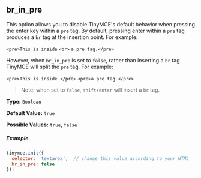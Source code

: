 ## br_in_pre

This option allows you to disable TinyMCE's default behavior when pressing the enter key within a `pre` tag. By default, pressing enter within a `pre` tag produces a `br` tag at the insertion point. For example:

`<pre>This is inside` `<br>` `a pre tag.</pre>`

However, when `br_in_pre` is set to `false`, rather than inserting a `br` tag TinyMCE will split the `pre` tag. For example:

`<pre>This is inside </pre>`
`<pre>a pre tag.</pre>`

> Note: when set to `false`, `shift+enter` will insert a `br` tag.

**Type:** `Boolean`

**Default Value:** `true`

**Possible Values:** `true`, `false`

##### Example

```js
tinymce.init({
  selector: 'textarea',  // change this value according to your HTML
  br_in_pre: false
});
```

